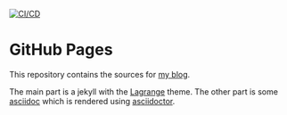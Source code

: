 [![CI/CD](https://github.com/rubenhoenle/rubenhoenle.github.io/actions/workflows/build.yaml/badge.svg?branch=main)](https://github.com/rubenhoenle/rubenhoenle.github.io/actions/workflows/build.yaml)

# GitHub Pages
This repository contains the sources for [my blog](https://hoenle.xyz).

The main part is a jekyll with the [Lagrange](https://github.com/LeNPaul/Lagrange) theme. 
The other part is some [asciidoc](https://asciidoc.org/) which is rendered using [asciidoctor](https://asciidoctor.org/).

